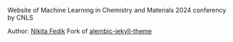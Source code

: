 Website of Machine Learning in Chemistry and Materials 2024 conferency by CNLS

Author: [Nikita Fedik](https://nikitafedik.github.io/) 
Fork of [alembic-jekyll-theme](https://github.com/alembic-jekyll-theme/alembic-jekyll-theme)